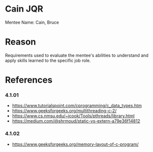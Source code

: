 # Cain JQR

Mentee Name: Cain, Bruce

# Reason

Requirements used to evaluate the mentee's abilities to understand and
apply skills learned to the specific job role.

# References
### 4.1.01
* https://www.tutorialspoint.com/cprogramming/c_data_types.htm
* https://www.geeksforgeeks.org/multithreading-c-2/
* https://www.cs.nmsu.edu/~jcook/Tools/pthreads/library.html
* https://medium.com/@shrmoud/static-vs-extern-a79e36f14812
### 4.1.02
* https://www.geeksforgeeks.org/memory-layout-of-c-program/
